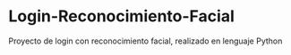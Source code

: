 # Login-Reconocimiento-Facial
Proyecto de login con reconocimiento facial, realizado en lenguaje Python 
